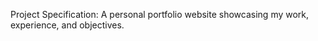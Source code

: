Project Specification: A personal portfolio website showcasing my work, experience, and objectives.
